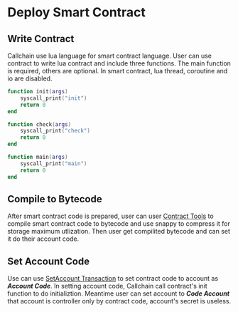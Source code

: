 # Deploy Smart Contract

## Write Contract

Callchain use lua language for smart contract language. User can use contract to write lua contract and include three functions. The main function is required, others are optional. In smart contract, lua thread, coroutine and io are disabled.

```lua
function init(args)
    syscall_print("init")
    return 0
end

function check(args)
    syscall_print("check")
    return 0
end

function main(args)
    syscall_print("main")
    return 0
end
```

## Compile to Bytecode

After smart contract code is prepared, user can user [Contract Tools](https://github.com/callchain/contract-tools) to compile smart contract code to bytecode and use snappy to compress it for storage maximum utlization. Then user get compilited bytecode and can set it do their account code.

## Set Account Code

Use can use [SetAccount Transaction](setaccount.html) to set contract code to account as ***Account Code***. In setting account code, Callchain call contract's init function to do initializtion. Meantime user can set account to ***Code Account*** that account is controller only by contract code, account's secret is useless.


